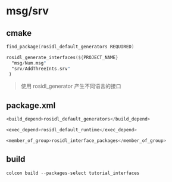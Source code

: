 # msg/srv

## cmake
```asm
find_package(rosidl_default_generators REQUIRED)

rosidl_generate_interfaces(${PROJECT_NAME}
  "msg/Num.msg"
  "srv/AddThreeInts.srv"
 )
```
> 使用 rosidl_generator 产生不同语言的接口

## package.xml
```asm
<build_depend>rosidl_default_generators</build_depend>

<exec_depend>rosidl_default_runtime</exec_depend>

<member_of_group>rosidl_interface_packages</member_of_group>
```

## build
```asm
colcon build --packages-select tutorial_interfaces
```